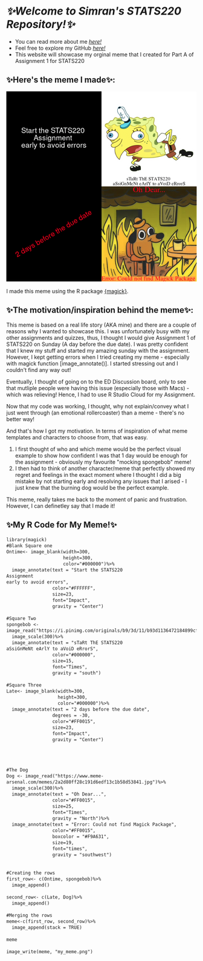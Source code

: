 # *✨Welcome to Simran's STATS220 Repository!✨*

- You can read more about me [*here!*](https://github.com/simranwadhawan/stats220/blob/main/README.md)
- Feel free to explore my GitHub [*here!*](https://github.com/simranwadhawan/stats220)
- This website will showcase my orginal meme that I created for Part A of Assignment 1 for STATS220

## ✨Here's the meme I made✨:
![](my_meme.png)


I made this meme using the R package [{magick}](https://cran.r-project.org/web/packages/magick/vignettes/intro.html).





## ✨The motivation/inspiration behind the meme✨:

This meme is based on a real life story (AKA mine) and there are a couple of reasons why I wanted to showcase this.
I was unfortunately busy with my other assignments and quizzes, thus, I thought I would give Assignment 1 of STATS220 on Sunday (A day before the due date). I was pretty confident that I knew my stuff and started my amazing sunday with the assignment. However, I kept getting errors when I tried creating my meme - especially with magick function [image_annotate()]. I started stressing out and I couldn't find any way out!

Eventually, I thought of going on to the ED Discussion board, only to see that mutliple people were having this issue (especially those with Macs) - which was relieving! Hence, I had to use R Studio Cloud for my Assignment. 

Now that my code was working, I thought, why not explain/convey what I just went through (an emotional rollercoaster) than a meme - there's no better way!

And that's how I got my motivation. In terms of inspiration of what meme templates and characters to choose from, that was easy.
1. I first thought of who and which meme would be the perfect visual example to show how confident I was that 1 day would be enough for the assignment - obviously my favourite "mocking spongebob" meme! 
2. I then had to think of another character/meme that perfectly showed my regret and feelings in the exact moment where I thought I did a big mistake by not starting early and resolving any issues that I arised - I just knew that the burning dog would be the perfect example.

This meme, really takes me back to the moment of panic and frustration. However, I can definetley say that I made it! 









## ✨My R Code for My Meme!✨
```
library(magick)
#Blank Square one
Ontime<- image_blank(width=300,
                     height=300,
                     color="#000000")%>%
  image_annotate(text = "Start the STATS220 
Assignment 
early to avoid errors",
                 color="#FFFFFF",
                 size=23,
                 font="Impact",
                 gravity = "Center")

#Square Two
spongebob <- image_read("https://i.pinimg.com/originals/b9/3d/11/b93d1136472184899cfc5052a3991658.png")%>%
  image_scale(300)%>%
  image_annotate(text = "sTaRt ThE STATS220 
aSsiGnMeNt eArlY to aVoiD eRrorS",
                 color="#000000",
                 size=15,
                 font="Times",
                 gravity = "south")
           
#Square Three
Late<- image_blank(width=300,
                   height=300,
                   color="#000000")%>%
  image_annotate(text = "2 days before the due date",
                 degrees = -30,
                 color="#FF0015",
                 size=23,
                 font="Impact",
                 gravity = "Center")     




#The Dog
Dog <- image_read("https://www.meme-arsenal.com/memes/2a2d80ff28c191d6edf13c1b58d53841.jpg")%>%
  image_scale(300)%>%
  image_annotate(text = "Oh Dear...",
                 color="#FF0015",
                 size=25,
                 font="Times",
                 gravity = "North")%>%
  image_annotate(text = "Error: Could not find Magick Package",
                 color="#FF0015",
                 boxcolor = "#F9A631",
                 size=19,
                 font="times",
                 gravity = "southwest")


#Creating the rows
first_row<- c(Ontime, spongebob)%>%
  image_append()

second_row<- c(Late, Dog)%>%
  image_append()

#Merging the rows
meme<-c(first_row, second_row)%>%
  image_append(stack = TRUE)

meme

image_write(meme, "my_meme.png")

```
